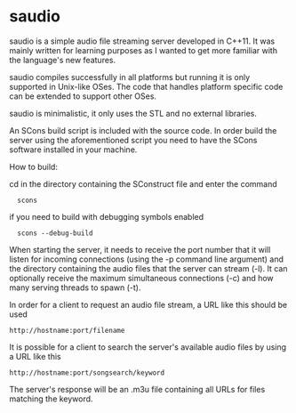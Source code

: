 saudio
======

saudio is a simple audio file streaming server developed in C++11. 
It was mainly written for learning purposes as I wanted to get more familiar
with the language's new features. 

saudio compiles successfully in all platforms but running it is only supported
in Unix-like OSes. The code that handles platform specific code can be extended
to support other OSes. 

saudio is minimalistic, it only uses the STL and no external libraries. 

An SCons build script is included with the source code.
In order build the server using the aforementioned script you need to have the
SCons software installed in your machine.


How to build:

cd in the directory containing the SConstruct file
and enter the command

      scons

if you need to build with debugging symbols enabled
  
      scons --debug-build


When starting the server, it needs to receive the port number that it will listen
for incoming connections (using the -p command line argument) and the directory
containing the audio files that the server can stream (-l). It can optionally receive the 
maximum simultaneous connections (-c) and how many serving threads to spawn (-t).

In order for a client to request an audio file stream, a URL like this should
be used

    http://hostname:port/filename

It is possible for a client to search the server's available audio files by
using a URL like this

    http://hostname:port/songsearch/keyword

The server's response will be an .m3u file containing all URLs for files matching
the keyword.







